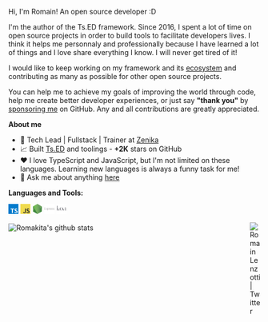 Hi, I'm Romain! An open source developer :D

I'm the author of the Ts.ED framework. Since 2016, I spent a lot of time on open source projects in order to build tools to facilitate developers lives. I think it helps me personnaly and professionally because I have learned a lot of things and I love share everything I know. I will never get tired of it!

I would like to keep working on my framework and its [ecosystem](https://tsed.io/warehouse/) and contributing as many as possible for other open source projects.

You can help me to achieve my goals of improving the world through code, help me create better developer experiences, or just say **"thank you"** by [sponsoring me](https://github.com/sponsors/Romakita) on GitHub. Any and all contributions are greatly appreciated.

**About me**

- 💼 Tech Lead | Fullstack | Trainer at [Zenika](http://zenika.com/)
- 📈 Built [Ts.ED](https://tsed.io) and toolings - **+2K** stars on GitHub
- ❤️ I love TypeScript and JavaScript, but I'm not limited on these languages. Learning new languages is always a funny task for me!
- 💬 Ask me about anything [here](https://github.com/romakita/romakita/issues)

**Languages and Tools:**  

<code><img height="20" src="https://raw.githubusercontent.com/github/explore/80688e429a7d4ef2fca1e82350fe8e3517d3494d/topics/typescript/typescript.png"></code>
<code><img height="20" src="https://raw.githubusercontent.com/github/explore/80688e429a7d4ef2fca1e82350fe8e3517d3494d/topics/javascript/javascript.png"></code>
<code><img height="20" src="https://raw.githubusercontent.com/github/explore/80688e429a7d4ef2fca1e82350fe8e3517d3494d/topics/nodejs/nodejs.png"></code> 
<code><img height="20" src="https://raw.githubusercontent.com/github/explore/80688e429a7d4ef2fca1e82350fe8e3517d3494d/topics/express/express.png"></code> 
<code><img height="20" src="https://raw.githubusercontent.com/github/explore/80688e429a7d4ef2fca1e82350fe8e3517d3494d/topics/koa/koa.png"></code> 

<img align="center" src="https://github-readme-stats.vercel.app/api?username=Romakita&show_icons=true&include_all_commits=true&theme=buefy&hide_border=true" alt="Romakita's github stats" />

<a href="https://twitter.com/Romakita">
  <img align="right" alt="Romain Lenzotti | Twitter" width="21px" src="https://raw.githubusercontent.com/anuraghazra/anuraghazra/master/assets/twitter.svg" />
</a>
